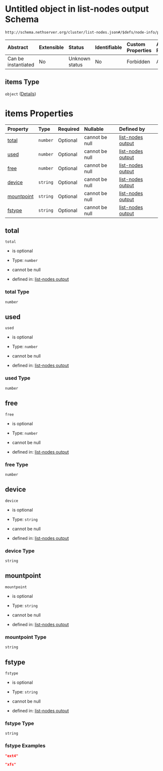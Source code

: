 # Untitled object in list-nodes output Schema

```txt
http://schema.nethserver.org/cluster/list-nodes.json#/$defs/node-info/properties/disks/items
```



| Abstract            | Extensible | Status         | Identifiable | Custom Properties | Additional Properties | Access Restrictions | Defined In                                                          |
| :------------------ | :--------- | :------------- | :----------- | :---------------- | :-------------------- | :------------------ | :------------------------------------------------------------------ |
| Can be instantiated | No         | Unknown status | No           | Forbidden         | Allowed               | none                | [list-nodes.json\*](cluster/list-nodes.json "open original schema") |

## items Type

`object` ([Details](list-nodes-defs-node-info-properties-disks-items.md))

# items Properties

| Property                  | Type     | Required | Nullable       | Defined by                                                                                                                                                                                                          |
| :------------------------ | :------- | :------- | :------------- | :------------------------------------------------------------------------------------------------------------------------------------------------------------------------------------------------------------------ |
| [total](#total)           | `number` | Optional | cannot be null | [list-nodes output](list-nodes-defs-node-info-properties-disks-items-properties-total.md "http://schema.nethserver.org/cluster/list-nodes.json#/$defs/node-info/properties/disks/items/properties/total")           |
| [used](#used)             | `number` | Optional | cannot be null | [list-nodes output](list-nodes-defs-node-info-properties-disks-items-properties-used.md "http://schema.nethserver.org/cluster/list-nodes.json#/$defs/node-info/properties/disks/items/properties/used")             |
| [free](#free)             | `number` | Optional | cannot be null | [list-nodes output](list-nodes-defs-node-info-properties-disks-items-properties-free.md "http://schema.nethserver.org/cluster/list-nodes.json#/$defs/node-info/properties/disks/items/properties/free")             |
| [device](#device)         | `string` | Optional | cannot be null | [list-nodes output](list-nodes-defs-node-info-properties-disks-items-properties-device.md "http://schema.nethserver.org/cluster/list-nodes.json#/$defs/node-info/properties/disks/items/properties/device")         |
| [mountpoint](#mountpoint) | `string` | Optional | cannot be null | [list-nodes output](list-nodes-defs-node-info-properties-disks-items-properties-mountpoint.md "http://schema.nethserver.org/cluster/list-nodes.json#/$defs/node-info/properties/disks/items/properties/mountpoint") |
| [fstype](#fstype)         | `string` | Optional | cannot be null | [list-nodes output](list-nodes-defs-node-info-properties-disks-items-properties-fstype.md "http://schema.nethserver.org/cluster/list-nodes.json#/$defs/node-info/properties/disks/items/properties/fstype")         |

## total



`total`

* is optional

* Type: `number`

* cannot be null

* defined in: [list-nodes output](list-nodes-defs-node-info-properties-disks-items-properties-total.md "http://schema.nethserver.org/cluster/list-nodes.json#/$defs/node-info/properties/disks/items/properties/total")

### total Type

`number`

## used



`used`

* is optional

* Type: `number`

* cannot be null

* defined in: [list-nodes output](list-nodes-defs-node-info-properties-disks-items-properties-used.md "http://schema.nethserver.org/cluster/list-nodes.json#/$defs/node-info/properties/disks/items/properties/used")

### used Type

`number`

## free



`free`

* is optional

* Type: `number`

* cannot be null

* defined in: [list-nodes output](list-nodes-defs-node-info-properties-disks-items-properties-free.md "http://schema.nethserver.org/cluster/list-nodes.json#/$defs/node-info/properties/disks/items/properties/free")

### free Type

`number`

## device



`device`

* is optional

* Type: `string`

* cannot be null

* defined in: [list-nodes output](list-nodes-defs-node-info-properties-disks-items-properties-device.md "http://schema.nethserver.org/cluster/list-nodes.json#/$defs/node-info/properties/disks/items/properties/device")

### device Type

`string`

## mountpoint



`mountpoint`

* is optional

* Type: `string`

* cannot be null

* defined in: [list-nodes output](list-nodes-defs-node-info-properties-disks-items-properties-mountpoint.md "http://schema.nethserver.org/cluster/list-nodes.json#/$defs/node-info/properties/disks/items/properties/mountpoint")

### mountpoint Type

`string`

## fstype



`fstype`

* is optional

* Type: `string`

* cannot be null

* defined in: [list-nodes output](list-nodes-defs-node-info-properties-disks-items-properties-fstype.md "http://schema.nethserver.org/cluster/list-nodes.json#/$defs/node-info/properties/disks/items/properties/fstype")

### fstype Type

`string`

### fstype Examples

```json
"ext4"
```

```json
"xfs"
```
